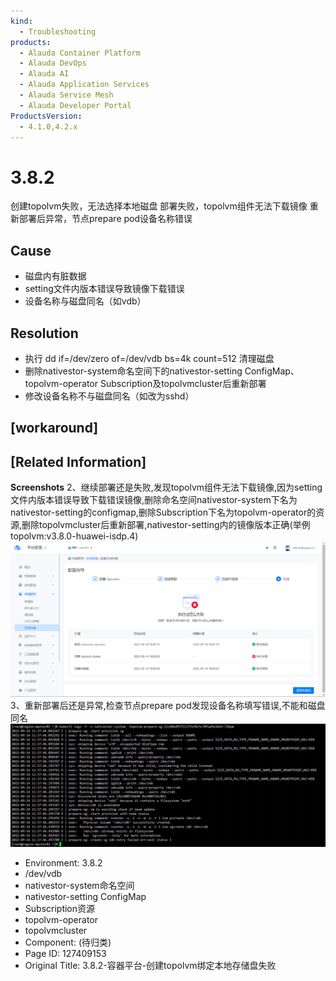 ```yaml
---
kind:
  - Troubleshooting
products:
  - Alauda Container Platform
  - Alauda DevOps
  - Alauda AI
  - Alauda Application Services
  - Alauda Service Mesh
  - Alauda Developer Portal
ProductsVersion:
  - 4.1.0,4.2.x
---
```

<!-- A type of document that involves encountering a fault, diagnosing it, performing root cause analysis, and providing solutions. -->

# 3.8.2

创建topolvm失败，无法选择本地磁盘 部署失败，topolvm组件无法下载镜像 重新部署后异常，节点prepare pod设备名称错误

## Cause
- 磁盘内有脏数据
- setting文件内版本错误导致镜像下载错误
- 设备名称与磁盘同名（如vdb）

## Resolution
- 执行 dd if=/dev/zero of=/dev/vdb bs=4k count=512 清理磁盘
- 删除nativestor-system命名空间下的nativestor-setting ConfigMap、topolvm-operator Subscription及topolvmcluster后重新部署
- 修改设备名称不与磁盘同名（如改为sshd）

## [workaround]

## [Related Information]
**Screenshots**
2、继续部署还是失败,发现topolvm组件无法下载镜像,因为setting文件内版本错误导致下载错误镜像,删除命名空间nativestor-system下名为nativestor-setting的configmap,删除Subscription下名为topolvm-operator的资源,删除topolvmcluster后重新部署,nativestor-setting内的镜像版本正确(举例topolvm:v3.8.0-huawei-isdp.4)![image_1663205784641_9i6so.png](assets/3-8-2-rong-qi-ping-tai-chuang-jian-topolvmbang-ding-ben-di-cun-chu-pan-shi-bai/image_1663205784641_9i6so.png)
3、重新部署后还是异常,检查节点prepare pod发现设备名称填写错误,不能和磁盘同名![image_1663208140590_2mo3o.png](assets/3-8-2-rong-qi-ping-tai-chuang-jian-topolvmbang-ding-ben-di-cun-chu-pan-shi-bai/image_1663208140590_2mo3o.png)
- Environment: 3.8.2
- /dev/vdb
- nativestor-system命名空间
- nativestor-setting ConfigMap
- Subscription资源
- topolvm-operator
- topolvmcluster
- Component: (待归类)
- Page ID: 127409153
- Original Title: 3.8.2-容器平台-创建topolvm绑定本地存储盘失败
